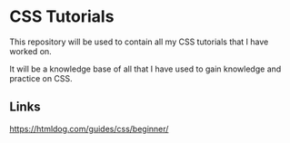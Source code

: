 # CSS Tutorials
This repository will be used to contain all my CSS tutorials that I have worked on.

It will be a knowledge base of all that I have used to gain knowledge and practice on CSS.

## Links
https://htmldog.com/guides/css/beginner/
